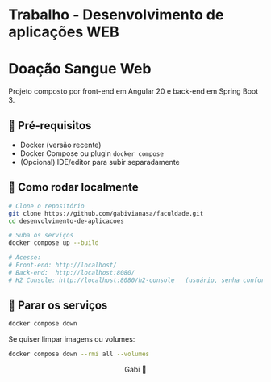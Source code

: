 # Trabalho - Desenvolvimento de aplicações WEB

# Doação Sangue Web

Projeto composto por front-end em Angular 20 e back-end em Spring Boot 3.

## 🧰 Pré‑requisitos

* Docker (versão recente)
* Docker Compose ou plugin `docker compose`
* (Opcional) IDE/editor para subir separadamente

## 🚀 Como rodar localmente

```bash
# Clone o repositório
git clone https://github.com/gabivianasa/faculdade.git
cd desenvolvimento-de-aplicacoes

# Suba os serviços
docker compose up --build

# Acesse:
# Front-end: http://localhost/
# Back-end:  http://localhost:8080/
# H2 Console: http://localhost:8080/h2-console   (usuário, senha conforme application.yml)
```

## 🛑 Parar os serviços

```bash
docker compose down
```

Se quiser limpar imagens ou volumes:

```bash
docker compose down --rmi all --volumes
```

<p align="center">Gabi 🚀</p>
